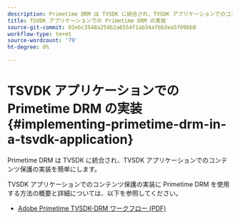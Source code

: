 ```yaml
---
description: Primetime DRM は TVSDK に統合され、TVSDK アプリケーションでのコンテンツ保護の実装を簡単にします。
title: TSVDK アプリケーションでの Primetime DRM の実装
source-git-commit: 02ebc3548a254b2a6554f1ab34afbb3ea5f09bb8
workflow-type: tm+mt
source-wordcount: '79'
ht-degree: 0%

---
```


# TSVDK アプリケーションでの Primetime DRM の実装 {#implementing-primetime-drm-in-a-tsvdk-application}

Primetime DRM は TVSDK に統合され、TVSDK アプリケーションでのコンテンツ保護の実装を簡単にします。

TVSDK アプリケーションでのコンテンツ保護の実装に Primetime DRM を使用する方法の概要と詳細については、以下を参照してください。

* [Adobe Primetime TVSDK-DRM ワークフロー (PDF)](https://helpx.adobe.com/content/dam/help/en/primetime/drm/drm_tvsdk_drm_workflow.pdf)
